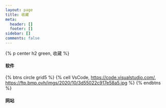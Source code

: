 ```yaml
---
layout: page
title: 收藏
meta:
  header: []
  footer: []
sidebar: []
comments: false
---
```

{% p center h2 green, 收藏 %}

#### 软件
{% btns circle grid5 %}
{% cell VsCode, https://code.visualstudio.com/, https://ftp.bmp.ovh/imgs/2020/10/3d55022c917e58a5.jpg %}
{% endbtns %}

#### 网站
